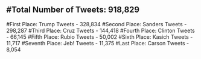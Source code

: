 #Total Number of Tweets: 918,829 
---
#First Place: Trump Tweets - 328,834
#Second Place: Sanders Tweets - 298,287
#Third Place: Cruz Tweets - 144,418
#Fourth Place: Clinton Tweets - 66,145
#Fifth Place: Rubio Tweets - 50,002
#Sixth Place: Kasich Tweets - 11,717
#Seventh Place: Jeb! Tweets - 11,375
#Last Place: Carson Tweets - 8,054
